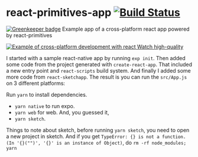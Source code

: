 # react-primitives-app [![Build Status](https://travis-ci.org/Hermanya/react-primitives-app.svg?branch=master)](https://travis-ci.org/Hermanya/react-primitives-app)

[![Greenkeeper badge](https://badges.greenkeeper.io/Hermanya/react-primitives-app.svg)](https://greenkeeper.io/)
Example app of a cross-platform react app powered by react-primitives

[![Example of cross-platform development with react](https://media.giphy.com/media/3o7WIATolBTJDaibbW/giphy.gif)
Watch high-quality](https://media.giphy.com/media/3o7WIATolBTJDaibbW/giphy-hd.mp4)

I started with a sample react-native app by running `exp init`. 
Then added some code from the project generated with `create-react-app`. 
That included a new entry point and `react-scripts` build system. 
And finally I added some more code from `react-sketchapp`.
The result is you can run the `src/App.js` on 3 different platforms:

Run `yarn` to install dependencies.
- `yarn native` to run expo. 
- `yarn web` for web. And, you guessed it, 
- `yarn sketch`.

Things to note about sketch, before running `yarn sketch`, you need to open a new project in sketch.
And if you get `TypeError: {} is not a function. (In '{}("")', '{}' is an instance of Object)`, do `rm -rf node_modules; yarn`
